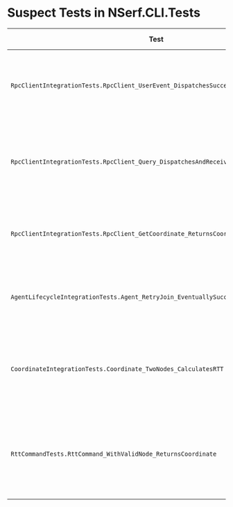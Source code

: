# Suspect Tests in NSerf.CLI.Tests

| Test | Why it looks fake or inconclusive | Evidence |
| --- | --- | --- |
| `RpcClientIntegrationTests.RpcClient_UserEvent_DispatchesSuccessfully` | The only assertion is `Assert.True(true)`, so the test succeeds even if the RPC call never dispatched an event. | @NSerf/NSerf.CLI.Tests/Commands/RpcClientIntegrationTests.cs#178-191 |
| `RpcClientIntegrationTests.RpcClient_Query_DispatchesAndReceivesAck` | No assertion verifies the result; the call returning without throwing is the only signal, so failures that still return (e.g. wrong response content) go unnoticed. | @NSerf/NSerf.CLI.Tests/Commands/RpcClientIntegrationTests.cs#310-333 |
| `RpcClientIntegrationTests.RpcClient_GetCoordinate_ReturnsCoordinateForExistingNode` | Lacks any checks on the returned coordinate, so the test passes even if the RPC handler returns `null` or bogus data. | @NSerf/NSerf.CLI.Tests/Commands/RpcClientIntegrationTests.cs#339-351 |
| `AgentLifecycleIntegrationTests.Agent_RetryJoin_EventuallySucceeds` | Asserts only that the cluster has ≥ 1 member—the local node satisfies this even when retry join never succeeds. | @NSerf/NSerf.CLI.Tests/Commands/AgentLifecycleIntegrationTests.cs#111-142 |
| `CoordinateIntegrationTests.Coordinate_TwoNodes_CalculatesRTT` | Exits early when the remote coordinate is `null`, meaning the primary RTT assertion never runs and failures are silently ignored. | @NSerf/NSerf.CLI.Tests/Commands/CoordinateIntegrationTests.cs#52-82 |
| `RttCommandTests.RttCommand_WithValidNode_ReturnsCoordinate` | Treats command failures as acceptable by asserting on the error output and returning, so the test passes even when the command cannot fetch coordinates. | @NSerf/NSerf.CLI.Tests/Commands/RttCommandTests.cs#22-75 |
